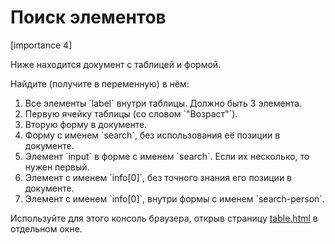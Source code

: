 # Поиск элементов

[importance 4]

Ниже находится документ с таблицей и формой.

Найдите (получите в переменную) в нём: 

<ol>
<li>Все элементы `label` внутри таблицы. Должно быть 3 элемента.</li>
<li>Первую ячейку таблицы (со словом `"Возраст"`).</li>
<li>Вторую форму в документе.</li>
<li>Форму с именем `search`, без использования её позиции в документе.</li>
<li>Элемент `input` в форме с именем `search`. Если их несколько, то нужен первый.</li>
<li>Элемент с именем `info[0]`, без точного знания его позиции в документе.</li> 
<li>Элемент с именем `info[0]`, внутри формы с именем `search-person`.</li>
</ol>

Используйте для этого консоль браузера, открыв страницу [table.html](table.html) в отдельном окне.


